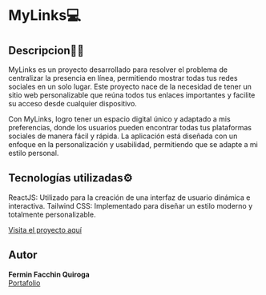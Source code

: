 # MyLinks💻

## Descripcion🙌🏼 

MyLinks es un proyecto desarrollado para resolver el problema de centralizar la presencia en línea, permitiendo mostrar todas tus redes sociales en un solo lugar. Este proyecto nace de la necesidad de tener un sitio web personalizable que reúna todos tus enlaces importantes y facilite su acceso desde cualquier dispositivo.

Con MyLinks, logro tener un espacio digital único y adaptado a mis preferencias, donde los usuarios pueden encontrar todas tus plataformas sociales de manera fácil y rápida. La aplicación está diseñada con un enfoque en la personalización y usabilidad, permitiendo que se adapte a mi estilo personal.

## Tecnologías utilizadas⚙️
ReactJS: Utilizado para la creación de una interfaz de usuario dinámica e interactiva.
Tailwind CSS: Implementado para diseñar un estilo moderno y totalmente personalizable.

[Visita el proyecto aquí](https://programate.website/)

## Autor
**Fermin Facchin Quiroga**  
[Portafolio](https://ferminfacchin.website)